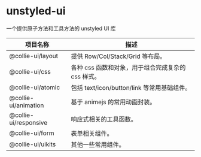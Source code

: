 # unstyled-ui

一个提供原子方法和工具方法的 unstyled UI 库

| 项目名称 | 描述 |
| --- | --- |
| @collie-ui/layout | 提供 Row/Col/Stack/Grid 等布局。 |
| @collie-ui/css | 各种 css 函数和对象，用于组合完成复杂的 css 样式。 |
| @collie-ui/atomic | 包括 text/icon/button/link 等常用基础组件。 |
| @collie-ui/animation | 基于 animejs 的常用动画封装。 |
| @collie-ui/responsive | 响应式相关的工具函数。 |
| @collie-ui/form | 表单相关组件。 |
| @collie-ui/uikits | 其他一些常用组件。 |
